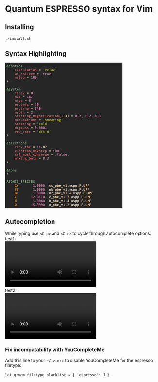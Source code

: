 # Quantum ESPRESSO syntax for Vim

## Installing
```
./install.sh
```

## Syntax Highlighting
![Example syntax higlighting](media/syntax.png)

## Autocompletion
While typing use `<C-p>` and `<C-n>` to cycle through autocomplete options.  
test1:  
![](media/autocomplete.mov)  
test2:  
<video controls loop>
    <source src="media/autocomplete.mov" type="video/mp4">
</video>

### Fix incompatability with YouCompleteMe
Add this line to your `~/.vimrc` to disable YouCompleteMe for the espresso filetype:
```
let g:ycm_filetype_blacklist = { 'espresso': 1 }
```
